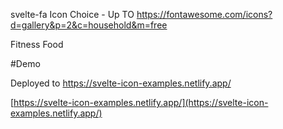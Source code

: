 svelte-fa
Icon Choice - Up TO
https://fontawesome.com/icons?d=gallery&p=2&c=household&m=free

Fitness
Food

#Demo

Deployed to https://svelte-icon-examples.netlify.app/

[https://svelte-icon-examples.netlify.app/](https://svelte-icon-examples.netlify.app/)
